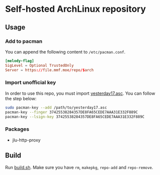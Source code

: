 # Self-hosted ArchLinux repository

## Usage
### Add to pacman
You can append the following content to `/etc/pacman.conf`.

```conf
[melody-flag]
SigLevel = Optional TrustedOnly
Server = https://file.mmf.moe/repo/$arch
```

### Import unofficial key
In order to use this repo, you must import [yesterday17.asc](yesterday17.asc). You can follow the step below:

```bash
sudo pacman-key --add /path/to/yesterday17.asc
pacman-key --finger 37425538284357DE8FA65CEDE7AAA31E332F889C
pacman-key --lsign-key 37425538284357DE8FA65CEDE7AAA31E332F889C
```

### Packages
- jlu-http-proxy

## Build
Run [build.sh](build.sh). Make sure you have `rm`, `makepkg`, `repo-add` and `repo-remove`.